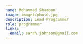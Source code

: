 ```yaml
---
name: Mohammad Shamoon
image: images/photo.jpg
description: Lead Programmer
role: programmer
links:
  email: sarah.johnson@gmail.com
---
```

